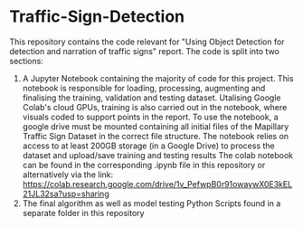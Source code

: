 # Traffic-Sign-Detection
This repository contains the code relevant for "Using Object Detection for detection and narration of traffic signs" report.
The code is split into two sections:
1) A Jupyter Notebook containing the majority of code for this project. This notebook is responsible for loading, processing, augmenting and finalising the training, validation and testing dataset. Utalising Google Colab's cloud GPUs, training is also carried out in the notebook, where visuals coded to support points in the report. To use the notebook, a google drive must be mounted containing all initial files of the Mapillary Traffic Sign Dataset in the correct file structure. The notebook relies on access to at least 200GB storage (in a Google Drive) to process the dataset and upload/save training and testing results 
The colab notebook can be found in the corresponding .ipynb file in this repository or alternatively via the link: https://colab.research.google.com/drive/1v_PefwpB0r91owaywX0E3kEL21JL32sa?usp=sharing
2) The final algorithm as well as model testing Python Scripts found in a separate folder in this repository
